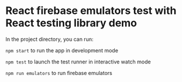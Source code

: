 # React firebase emulators test with React testing library demo

In the project directory, you can run:

`npm start` to run the app in development mode

`npm test` to launch the test runner in interactive watch mode

`npm run emulators` to run firebase emulators
